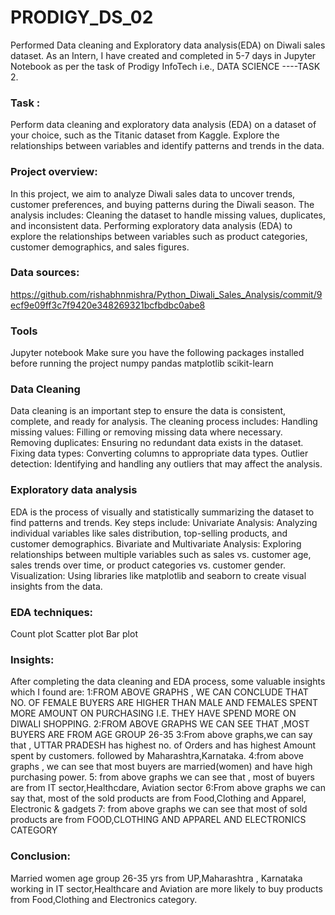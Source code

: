 # PRODIGY_DS_02
Performed  Data cleaning and Exploratory data analysis(EDA) on Diwali sales dataset.
As an Intern, I have created and completed in 5-7 days in Jupyter Notebook as per the task of Prodigy InfoTech i.e., DATA SCIENCE ----TASK 2.

### Task :
Perform data cleaning and exploratory data analysis (EDA) on a dataset of your choice, such as the Titanic dataset from Kaggle. Explore the relationships between variables and identify patterns and trends in the data.
### Project overview:
In this project, we aim to analyze Diwali sales data to uncover trends, customer preferences, and buying patterns during the Diwali season. The analysis includes:
Cleaning the dataset to handle missing values, duplicates, and inconsistent data.
Performing exploratory data analysis (EDA) to explore the relationships between variables such as product categories, customer demographics, and sales figures.
### Data sources:
https://github.com/rishabhnmishra/Python_Diwali_Sales_Analysis/commit/9ecf9e09ff3c7f9420e348269321bcfbdbc0abe8
### Tools
Jupyter notebook
Make sure you have the following packages installed before running the project
numpy
pandas
matplotlib
scikit-learn
### Data Cleaning
Data cleaning is an important step to ensure the data is consistent, complete, and ready for analysis. The cleaning process includes:
Handling missing values: Filling or removing missing data where necessary.
Removing duplicates: Ensuring no redundant data exists in the dataset.
Fixing data types: Converting columns to appropriate data types.
Outlier detection: Identifying and handling any outliers that may affect the analysis.

### Exploratory data analysis
EDA is the process of visually and statistically summarizing the dataset to find patterns and trends. Key steps include:
Univariate Analysis: Analyzing individual variables like sales distribution, top-selling products, and customer demographics.
Bivariate and Multivariate Analysis: Exploring relationships between multiple variables such as sales vs. customer age, sales trends over time, or product categories vs. customer gender.
Visualization: Using libraries like matplotlib and seaborn to create visual insights from the data.

### EDA techniques:
Count plot
Scatter plot
Bar plot

### Insights:
After completing the data cleaning and EDA process, some valuable insights which I found are:
1:FROM ABOVE GRAPHS , WE CAN CONCLUDE THAT NO. OF FEMALE BUYERS ARE HIGHER THAN MALE AND FEMALES SPENT MORE AMOUNT ON PURCHASING I.E. THEY HAVE SPEND MORE ON DIWALI SHOPPING.
2:FROM ABOVE GRAPHS WE CAN SEE THAT ,MOST BUYERS ARE FROM AGE GROUP 26-35
3:From above graphs,we can say that , UTTAR PRADESH has highest no. of Orders and has highest Amount spent by customers.
followed by Maharashtra,Karnataka.
4:from above graphs , we can see that most buyers are married(women) and have high purchasing power.
5: from above graphs we can see that , most of buyers are from IT sector,Healthcdare, Aviation sector
6:From above graphs we can say that, most of the sold products are from Food,Clothing and Apparel, Electronic & gadgets
7: from above graphs we can see that most of sold products are from FOOD,CLOTHING AND APPAREL AND ELECTRONICS CATEGORY

### Conclusion:
Married women age group 26-35 yrs from UP,Maharashtra , Karnataka working in IT sector,Healthcare and Aviation are more likely to buy products from Food,Clothing and Electronics category.
